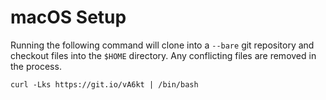 # macOS Setup

Running the following command will clone into a `--bare` git repository
and checkout files into the `$HOME` directory. Any conflicting files
are removed in the process.

```
curl -Lks https://git.io/vA6kt | /bin/bash
```
